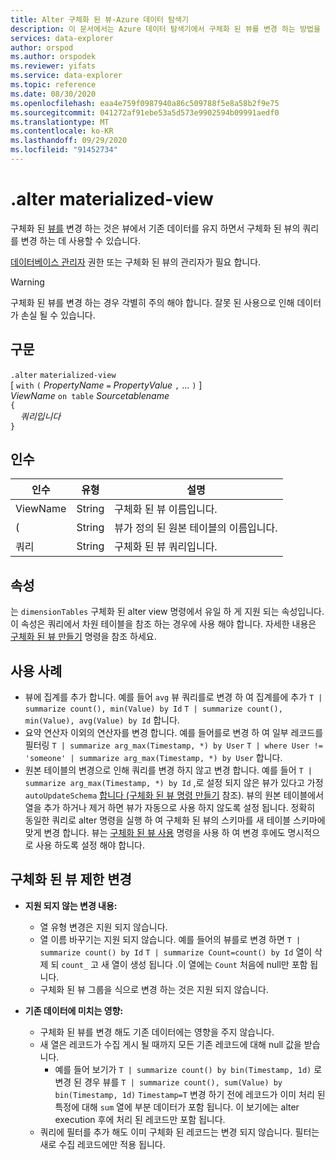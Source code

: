 ```yaml
---
title: Alter 구체화 된 뷰-Azure 데이터 탐색기
description: 이 문서에서는 Azure 데이터 탐색기에서 구체화 된 뷰를 변경 하는 방법을 설명 합니다.
services: data-explorer
author: orspod
ms.author: orspodek
ms.reviewer: yifats
ms.service: data-explorer
ms.topic: reference
ms.date: 08/30/2020
ms.openlocfilehash: eaa4e759f0987940a86c509788f5e8a58b2f9e75
ms.sourcegitcommit: 041272af91ebe53a5d573e9902594b09991aedf0
ms.translationtype: MT
ms.contentlocale: ko-KR
ms.lasthandoff: 09/29/2020
ms.locfileid: "91452734"
---
```

# <a name="alter-materialized-view"></a>.alter materialized-view

구체화 된 [뷰를](materialized-view-overview.md) 변경 하는 것은 뷰에서 기존 데이터를 유지 하면서 구체화 된 뷰의 쿼리를 변경 하는 데 사용할 수 있습니다.

[데이터베이스 관리자](../access-control/role-based-authorization.md) 권한 또는 구체화 된 뷰의 관리자가 필요 합니다.

> [!WARNING]
> 구체화 된 뷰를 변경 하는 경우 각별히 주의 해야 합니다. 잘못 된 사용으로 인해 데이터가 손실 될 수 있습니다.

## <a name="syntax"></a>구문

`.alter` `materialized-view`  
[ `with` `(` *PropertyName* `=` *PropertyValue* `,` ... `)` ]  
*ViewName* `on table` *Sourcetablename*  
`{`  
    &nbsp;&nbsp;&nbsp;&nbsp;*쿼리입니다*  
`}`

## <a name="arguments"></a>인수

|인수|유형|설명
|----------------|-------|---|
|ViewName|String|구체화 된 뷰 이름입니다.|
|(|String|뷰가 정의 된 원본 테이블의 이름입니다.|
|쿼리|String|구체화 된 뷰 쿼리입니다.|

## <a name="properties"></a>속성

는 `dimensionTables` 구체화 된 alter view 명령에서 유일 하 게 지원 되는 속성입니다. 이 속성은 쿼리에서 차원 테이블을 참조 하는 경우에 사용 해야 합니다. 자세한 내용은 [구체화 된 뷰 만들기](materialized-view-create.md) 명령을 참조 하세요.

## <a name="use-cases"></a>사용 사례

* 뷰에 집계를 추가 합니다. 예를 들어 `avg` 뷰 쿼리를로 변경 하 여 집계를에 추가 `T | summarize count(), min(Value) by Id` `T | summarize count(), min(Value), avg(Value) by Id` 합니다.
* 요약 연산자 이외의 연산자를 변경 합니다. 예를 들어를로 변경 하 여 일부 레코드를 필터링  `T | summarize arg_max(Timestamp, *) by User` `T | where User != 'someone' | summarize arg_max(Timestamp, *) by User` 합니다.
* 원본 테이블의 변경으로 인해 쿼리를 변경 하지 않고 변경 합니다. 예를 들어 `T | summarize arg_max(Timestamp, *) by Id` ,로 설정 되지 않은 뷰가 있다고 가정 `autoUpdateSchema` [합니다 (구체화 된 뷰 명령 만들기](materialized-view-create.md) 참조). 뷰의 원본 테이블에서 열을 추가 하거나 제거 하면 뷰가 자동으로 사용 하지 않도록 설정 됩니다. 정확히 동일한 쿼리로 alter 명령을 실행 하 여 구체화 된 뷰의 스키마를 새 테이블 스키마에 맞게 변경 합니다. 뷰는 [구체화 된 뷰 사용](materialized-view-enable-disable.md) 명령을 사용 하 여 변경 후에도 명시적으로 사용 하도록 설정 해야 합니다.

## <a name="alter-materialized-view-limitations"></a>구체화 된 뷰 제한 변경

* **지원 되지 않는 변경 내용:**
    * 열 유형 변경은 지원 되지 않습니다.
    * 열 이름 바꾸기는 지원 되지 않습니다. 예를 들어의 뷰를로 변경 하면 `T | summarize count() by Id` `T | summarize Count=count() by Id` 열이 삭제 되 `count_` 고 새 열이 생성 됩니다 .이 열에는 `Count` 처음에 null만 포함 됩니다.
    * 구체화 된 뷰 그룹을 식으로 변경 하는 것은 지원 되지 않습니다.

* **기존 데이터에 미치는 영향:**
    * 구체화 된 뷰를 변경 해도 기존 데이터에는 영향을 주지 않습니다.
    * 새 열은 레코드가 수집 게시 될 때까지 모든 기존 레코드에 대해 null 값을 받습니다.
        * 예를 들어 보기가 `T | summarize count() by bin(Timestamp, 1d)` 로 변경 된 경우 뷰를 `T | summarize count(), sum(Value) by bin(Timestamp, 1d)` `Timestamp=T` 변경 하기 전에 레코드가 이미 처리 된 특정에 대해 `sum` 열에 부분 데이터가 포함 됩니다. 이 보기에는 alter execution 후에 처리 된 레코드만 포함 됩니다.
    * 쿼리에 필터를 추가 해도 이미 구체화 된 레코드는 변경 되지 않습니다. 필터는 새로 수집 레코드에만 적용 됩니다.
